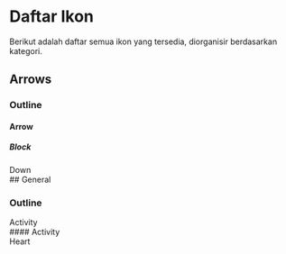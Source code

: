 # Daftar Ikon

Berikut adalah daftar semua ikon yang tersedia, diorganisir berdasarkan kategori.

## Arrows

### Outline

#### Arrow

##### Block

<div class="vp-doc icon-grid">
<div class="icon-item"><SvgIcon name="arrows/outline/arrow/block/down" class="icon-preview" /><div class="icon-name">Down</div></div>
</div>
## General

### Outline

<div class="vp-doc icon-grid">
<div class="icon-item"><SvgIcon name="general/outline/activity" class="icon-preview" /><div class="icon-name">Activity</div></div>
</div>
#### Activity

<div class="vp-doc icon-grid">
<div class="icon-item"><SvgIcon name="general/outline/activity/heart" class="icon-preview" /><div class="icon-name">Heart</div></div>
</div>
